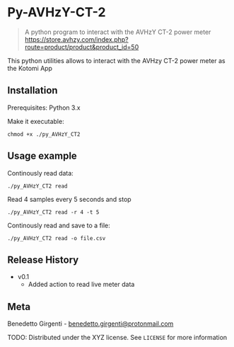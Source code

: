 # Py-AVHzY-CT-2

> A python program to interact with the AVHzY CT-2 power meter https://store.avhzy.com/index.php?route=product/product&product_id=50

This python utilities allows to interact with the AVHzy CT-2 power meter as the Kotomi App

## Installation
Prerequisites: Python 3.x

Make it executable:
```
chmod +x ./py_AVHzY_CT2
```

## Usage example

Continously read data:
```
./py_AVHzY_CT2 read
```

Read 4 samples every 5 seconds and stop
```
./py_AVHzY_CT2 read -r 4 -t 5
```

Continously read and save to a file:
```
./py_AVHzY_CT2 read -o file.csv
```

## Release History
* v0.1 
    * Added action to read live meter data

## Meta

Benedetto Girgenti - benedetto.girgenti@protonmail.com

TODO: Distributed under the XYZ license. See ``LICENSE`` for more information